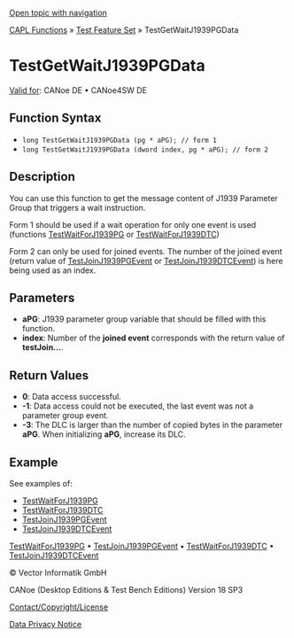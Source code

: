 [Open topic with navigation](../../../../../CANoeDEFamily.htm#Topics/CAPLFunctions/Test/Functions/CAPLfunctionTestGetWaitJ1939PGData.md)

[CAPL Functions](../../CAPLfunctions.md) » [Test Feature Set](../CAPLfunctionsTFSOverview.md) » TestGetWaitJ1939PGData

# TestGetWaitJ1939PGData

[Valid for](../../../Shared/FeatureAvailability.md): CANoe DE • CANoe4SW DE

## Function Syntax

- `long TestGetWaitJ1939PGData (pg * aPG); // form 1`
- `long TestGetWaitJ1939PGData (dword index, pg * aPG); // form 2`

## Description

You can use this function to get the message content of J1939 Parameter Group that triggers a wait instruction.

Form 1 should be used if a wait operation for only one event is used (functions [TestWaitForJ1939PG](CAPLfunctionTestWaitForJ1939PG.md) or [TestWaitForJ1939DTC](CAPLfunctionTestWaitForJ1939DTC.md))

Form 2 can only be used for joined events. The number of the joined event (return value of [TestJoinJ1939PGEvent](CAPLfunctionTestJoinJ1939PGEvent.md) or [TestJoinJ1939DTCEvent](CAPLfunctionTestJoinJ1939DTCEvent.md)) is here being used as an index.

## Parameters

- **aPG**: J1939 parameter group variable that should be filled with this function.
- **index**: Number of the **joined event** corresponds with the return value of **testJoin...**.

## Return Values

- **0**: Data access successful.
- **-1**: Data access could not be executed, the last event was not a parameter group event.
- **-3**: The DLC is larger than the number of copied bytes in the parameter **aPG**. When initializing **aPG**, increase its DLC.

## Example

See examples of:

- [TestWaitForJ1939PG](CAPLfunctionTestWaitForJ1939PG.md)
- [TestWaitForJ1939DTC](CAPLfunctionTestWaitForJ1939DTC.md)
- [TestJoinJ1939PGEvent](CAPLfunctionTestJoinJ1939PGEvent.md)
- [TestJoinJ1939DTCEvent](CAPLfunctionTestJoinJ1939DTCEvent.md)

[TestWaitForJ1939PG](CAPLfunctionTestWaitForJ1939PG.md) • [TestJoinJ1939PGEvent](CAPLfunctionTestJoinJ1939PGEvent.md) • [TestWaitForJ1939DTC](CAPLfunctionTestWaitForJ1939DTC.md) • [TestJoinJ1939DTCEvent](CAPLfunctionTestJoinJ1939DTCEvent.md)

© Vector Informatik GmbH

CANoe (Desktop Editions & Test Bench Editions) Version 18 SP3

[Contact/Copyright/License](../../../Shared/ContactCopyrightLicense.md)

[Data Privacy Notice](https://www.vector.com/int/en/company/get-info/privacy-policy/)
